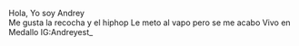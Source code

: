 Hola, Yo soy Andrey <br>
Me gusta la recocha y el hiphop
Le meto al vapo pero se me acabo
Vivo en Medallo
IG:Andreyest_
<!---
Andreyest/Andreyest is a ✨ special ✨ repository because its `README.md` (this file) appears on your GitHub profile.
You can click the Preview link to take a look at your changes.
--->
